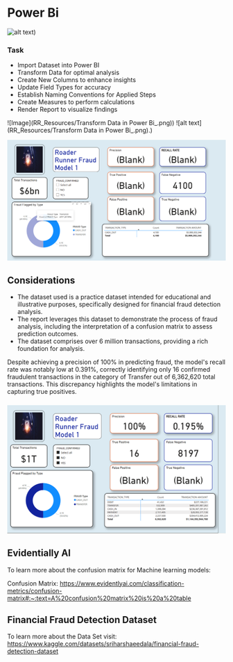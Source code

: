 # Power  Bi 
![alt text](https://th.bing.com/th/id/OIP.perUvYXHjEagQZb1opY7JAAAAA?rs=1&pid=ImgDetMain))

### Task 

* Import Dataset into Power BI
* Transform Data for optimal analysis
* Create New Columns to enhance insights
* Update Field Types for accuracy
* Establish Naming Conventions for Applied Steps
* Create Measures to perform calculations
* Render Report to visualize findings


![Image](RR_Resources/Transform Data in Power Bi_.png))
![alt text](RR_Resources/Transform Data in Power Bi_.png).)

![image](RR_Resources/RR2_FN_4100.png)


## Considerations

* The dataset used is a practice dataset intended for educational and illustrative purposes, specifically designed for financial fraud detection analysis.
* The report leverages this dataset to demonstrate the process of fraud analysis, including the interpretation of a confusion matrix to assess prediction outcomes.
* The dataset comprises over 6 million transactions, providing a rich foundation for analysis.
  
Despite achieving a precision of 100% in predicting fraud, the model's recall rate was notably low at 0.391%, correctly identifying only 16 confirmed fraudulent transactions in the category of Transfer out of 6,362,620 total transactions. This discrepancy highlights the model's limitations in capturing true positives.

###


![image](RR_Resources/RR_3.png)


## Evidentially AI

To learn more about the confusion matrix for Machine learning models:

Confusion Matrix: https://www.evidentlyai.com/classification-metrics/confusion-matrix#:~:text=A%20confusion%20matrix%20is%20a%20table


## Financial Fraud Detection Dataset

To learn more about the Data Set visit: 
https://www.kaggle.com/datasets/sriharshaeedala/financial-fraud-detection-dataset






